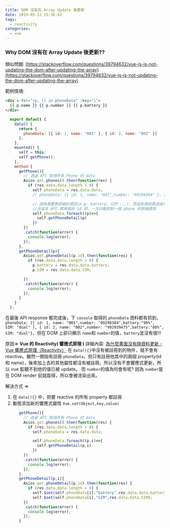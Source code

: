 ```yaml
---
title: DOM 沒有在 Array Update 後更新
date: 2019-05-22 15:36:42
tags:
  - reactivity
categories:
  - vue
---
```


### Why DOM 沒有在 Array Update 後更新??

類似問題: [https://stackoverflow.com/questions/39794632/vue-js-is-not-updating-the-dom-after-updating-the-array](https://stackoverflow.com/questions/39794632/vue-js-is-not-updating-the-dom-after-updating-the-array)

範例情境:

```html
<div v-for="(p, i) in phoneData" :key="i">
  {{ p.name }} {{ p.number }} {{ p.battery }}
</div>
```

```javascript
  export default {
    data() {
      return {
        phoneData: [{ id: 1, name: "001" }, { id: 2, name: "002" }]
      };
    },
    mounted() {
      self = this;
      self.getPhone();
    },
    method:{
      getPhone(){
        // 透過 API 取得所有 Phone 的 data
        Axios.get.phones().then(function(res) {
          if (res.data.data.length > 0) {
            self.phoneData = res.data.data;
            // phoneData: [{ id: 1, name: "001",number: "99298384" }, { id: 2, name: "002",number: "992939475" }]

            // 因為需要更詳細的資訊(e.g. battery, SIM ...)，而這些資訊需透過另一支 API 獲得，所以要再 API request 一次
            //且這支 API 需用個別 id 抓，一次只能抓到一個 phone 的詳細資訊
            self.phoneData.foreach((p)=>{
              self.getPhoneDetail(p)
            })
        })
        .catch(function(error) {
          console.log(error);
        });
      },
      getPhoneDetail(p){
        Axios.get.phoneDetail(p.id).then(function(res) {
          if (res.data.data.length > 0) {
            p.battery = res.data.data.battery;
            p.SIM = res.data.data.SIM;

        })
        .catch(function(error) {
          console.log(error);
        });
      }
    }
  };

```

在最後 API response 都完成後，下 `console` 取得的 `phoneData` 資料都有抓到，`phoneData: [{ id: 1, name: "001",number: "99298384",battery:"90%", SIM: "dual" }, { id: 2, name: "002",number: "992939475",battery:"80%", SIM: "dual"}`，但在 DOM 上卻只顯示 `name`和 `number`的值，`battery`並沒有值!!!

原因=> **Vue 的 Reactivity( 響應式原理 )**
詳細內容: [為什麼畫面沒有隨資料更新 - Vue 響應式原理（Reactivity）](https://pjchender.blogspot.com/2017/05/vue-vue-reactivity.html)
在 `data(){}`中沒有被註冊到的物件，就不會有 reactive。雖然一開始有註冊 `phoneData`，但只有註冊他其中的兩個 property(id 和 name)，後來加上去的其他屬性都沒有被註冊，所以沒有不會響應式更新，所以 vue 監聽不到他的值已被 update。
而 `number`的值為何會有呢? 因為 `number`是在 DOM render 前就取得，所以會被渲染出來。

解決方式 =>

1. 在 `data(){}` 中，把要 reactive 的所有 property 都註冊
2. 動態添加新的響應式屬性 `Vue.set(Object,key,value)`

```javascript
      getPhone(){
        // 透過 API 取得所有 Phone 的 data
        Axios.get.phones().then(function(res) {
          if (res.data.data.length > 0) {
            self.phoneData = res.data.data;

            self.phoneData.foreach((p,i)=>{
              self.getPhoneDetail(p,i)
            })
        })
        .catch(function(error) {
          console.log(error);
        });
      },
      getPhoneDetail(p,i){
        Axios.get.phoneDetail(p.id).then(function(res) {
          if (res.data.data.length > 0) {
            self.$set(self.phoneData[i],"battery",res.data.data.battery);
            self.$set(self.phoneData[i],"SIM",res.data.data.SIM);
        })
        .catch(function(error) {
          console.log(error);
        });
      }
```
